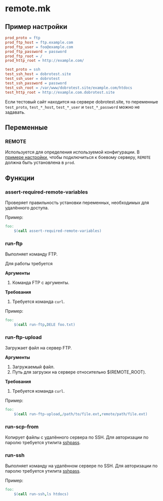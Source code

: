 # remote.mk

## Пример настройки

```makefile
prod_proto = ftp
prod_ftp_host = ftp.example.com
prod_ftp_user = foo@example.com
prod_ftp_password = password
prod_ftp_root = /
prod_http_root = http://example.com/

test_proto = ssh
test_ssh_host = dobrotest.site
test_ssh_user = dobrotest
test_ssh_password = password
test_ssh_root = /var/www/dobrotest.site/example.com/htdocs
test_http_root = http://example.com.dobrotest.site
```
Если тестовый сайт находится на сервере dobrotest.site, то переменные `test_proto`, `test_*_host`,
`test_*_user` и `test_*_password` можно не задавать.

## Переменные

### REMOTE

Используется для определения используемой конфигурации. В [примере настройки](#Пример-настройки),
чтобы подключиться к боевому серверу, `REMOTE` должна быть установлена в `prod`.

## Функции

### assert-required-remote-variables

Проверяет правильность установки переменных, необходимых для удалённого доступа.

Пример:
```makefile
foo:
    $(call assert-required-remote-variables)
```
### run-ftp

Выполняет команду FTP.

Для работы требуется

**Аргументы**

1. Команда FTP с аргументы.

**Требования**

1. Требуется команда `curl`.

Пример:
```makefile
foo:
    $(call run-ftp,DELE foo.txt)
```

### run-ftp-upload

Загружает файл на сервер FTP.

**Аргументы**

1. Загружаемый файл.
2. Путь для загрузки на сервере относительно $(REMOTE_ROOT).

**Требования**

1. Требуется команда `curl`.

Пример:
```makefile
foo:
    $(call run-ftp-upload,/path/to/file.ext,remote/path/file.ext)
```

### run-scp-from

Копирует файлы с удалённого сервера по SSH.  Для авторизации по паролю требуется утилита
[sshpass][].

### run-ssh

Выполняет команду на удалённом сервере по SSH. Для авторизации по паролю требуется утилита
[sshpass][].

Пример:
```makefile
foo:
    $(call run-ssh,ls htdocs)
```

[sshpass]: https://sourceforge.net/projects/sshpass/
